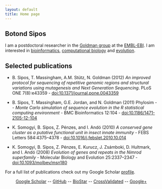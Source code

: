 ```yaml
---
layout: default
title: Home page
---
```


## Botond Sipos

I am a postdoctoral researcher in the [Goldman group](http://www.ebi.ac.uk/goldman) at the [EMBL-EBI](http://www.ebi.ac.uk). I am interested in [bioinformatics](http://en.wikipedia.org/wiki/Bioinformatics), [computational biology](http://en.wikipedia.org/wiki/Computational_biology) and [evolution](http://en.wikipedia.org/wiki/Evolution).

## Selected publications

* B. Sipos, T. Massingham, A.M. Stütz, N. Goldman (2012) *An improved protocol for sequencing of repetitive genomic regions and structural variations using mutagenesis and Next Generation Sequencing*. PLoS ONE 7(8):e43359 - [doi:10.1371/journal.pone.0043359](http://dx.doi.org/10.1371/journal.pone.0043359)

* B. Sipos, T. Massingham, G.E. Jordan, and N. Goldman (2011) Phylosim -- *Monte Carlo simulation of sequence evolution in the R statistical computing environment* - BMC Bioinformatics 12:104 - [doi:10.1186/1471-2105-12-104](http://dx.doi.org/10.1186/1471-2105-12-104)

* K. Somogyi, B. Sipos, Z. Pénzes, and I. Andó (2010) *A conserved gene cluster as a putative functional unit in insect innate immunity* - FEBS Letters 584:4375–4378 - [doi:10.1016/j.febslet.2010.10.014](http://dx.doi.org/10.1016/j.febslet.2010.10.014)

* K. Somogyi, B. Sipos, Z. Pénzes, E. Kurucz, J. Zsámboki, D. Hultmark, and I. Andó (2008) *Evolution of genes and repeats in the Nimrod superfamily* - Molecular Biology and Evolution 25:2337–2347 - [doi:10.1093/molbev/msn180](http://dx.doi.org/10.1093/molbev/msn180)

For a full list of publications check out my Google Scholar [profile](http://scholar.google.co.uk/citations?user=_hAYjH0AAAAJ&hl=en).



<p style="text-align:center">
<a href="http://bit.ly/V8hACt">Google Scholar</a> -- <a href="https://github.com/sbotond">GitHub</a> -- <a href="http://www.biostars.org/user/profile/1093/">BioStar</a> -- <a href="http://stats.stackexchange.com/users/2802/botond-sipos">CrossValidated</a> -- <a href="https://plus.google.com/103486676558203123085/posts">Google+</a>
</p>


